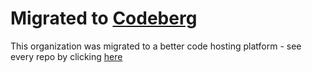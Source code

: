 # Migrated to [Codeberg](https://codeberg.org/27)

This organization was migrated to a better code hosting platform - see every repo by clicking [here](https://codeberg.org/27/)
